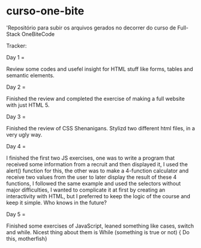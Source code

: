 # curso-one-bite

'Repositório para subir os arquivos gerados no decorrer do curso de Full-Stack OneBiteCode

Tracker:

Day 1 =

Review some codes and usefel insight for HTML stuff like forms, tables and semantic elements.

Day 2 =

Finished the review and completed the exercise of making a full website with just HTML 5.

Day 3 =

Finished the review of CSS Shenanigans. Stylizd two different html files, in a very ugly way.

Day 4 =

I finished the first two JS exercises, one was to write a program that received some information from a recruit and then displayed it, I used the alert() function for this, the other was to make a 4-function calculator and receive two values ​​from the user to later display the result of these 4 functions, I followed the same example and used the selectors without major difficulties, I wanted to complicate it at first by creating an interactivity with HTML, but I preferred to keep the logic of the course and keep it simple. Who knows in the future?

Day 5 =

Finished some exercises of JavaScript, leaned something like cases, switch and while. Nicest thing about them is While (something is true or not) { Do this, motherfish}
